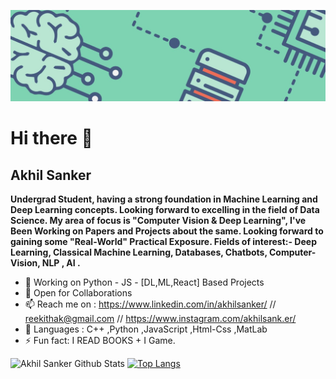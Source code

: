 
![Let Through](https://github.com/reekithak/reekithak/blob/master/1.jpg)

# Hi there 👋



## Akhil Sanker

**Undergrad Student, having a strong foundation in Machine Learning and Deep Learning concepts. Looking forward to excelling in the field of Data Science.
My area of focus is "Computer Vision & Deep Learning", I've Been Working on Papers and Projects about the same.
Looking forward to gaining some "Real-World" Practical Exposure.
Fields of interest:- Deep Learning, Classical Machine Learning, Databases, Chatbots, Computer-Vision, NLP , AI .** 


- 🔭 Working on Python - JS - [DL,ML,React] Based Projects
- 👯 Open for Collaborations 
- 📫 Reach me on : https://www.linkedin.com/in/akhilsanker/ // reekithak@gmail.com // https://www.instagram.com/akhilsank.er/
- 👻 Languages : C++ ,Python ,JavaScript ,Html-Css ,MatLab
- ⚡ Fun fact: I READ BOOKS + I Game.


![Akhil Sanker Github Stats](https://github-readme-stats.vercel.app/api?username=reekithak&show_icons=true)       [![Top Langs](https://github-readme-stats.vercel.app/api/top-langs/?username=reekithak&hide=css)](https://github.com/reekithak/github-readme-stats)

